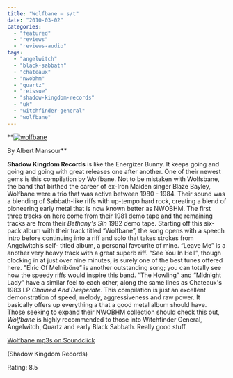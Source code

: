 ```yaml
---
title: "Wolfbane – s/t"
date: "2010-03-02"
categories: 
  - "featured"
  - "reviews"
  - "reviews-audio"
tags: 
  - "angelwitch"
  - "black-sabbath"
  - "chateaux"
  - "nwobhm"
  - "quartz"
  - "reissue"
  - "shadow-kingdom-records"
  - "uk"
  - "witchfinder-general"
  - "wolfbane"
---
```


**[![wolfbane](http://www.hellbound.ca/wp-content/uploads/2010/03/wolfbane-300x299.jpg "wolfbane")](http://www.hellbound.ca/wp-content/uploads/2010/03/wolfbane.jpg)

By Albert Mansour**

**Shadow Kingdom Records** is like the Energizer Bunny. It keeps going and going and going with great releases one after another. One of their newest gems is this compilation by Wolfbane. Not to be mistaken with Wolfsbane, the band that birthed the career of ex-Iron Maiden singer Blaze Bayley, Wolfbane were a trio that was active between 1980 - 1984. Their sound was a blending of Sabbath-like riffs with up-tempo hard rock, creating a blend of pioneering early metal that is now known better as NWOBHM. The first three tracks on here come from their 1981 demo tape and the remaining tracks are from their _Bethany's Sin_ 1982 demo tape. Starting off this six-pack album with their track titled “Wolfbane”, the song opens with a speech intro before continuing into a riff and solo that takes strokes from Angelwitch’s self- titled album, a personal favourite of mine. “Leave Me” is a another very heavy track with a great superb riff. “See You In Hell”, though clocking in at just over nine minutes, is surely one of the best tunes offered here. "Elric Of Melniböne” is another outstanding song; you can totally see how the speedy riffs would inspire this band. “The Howling” and “Midnight Lady” have a similar feel to each other, along the same lines as Chateaux's 1983 LP _Chained And Desperate_. This compilation is just an excellent demonstration of speed, melody, aggressiveness and raw power. It basically offers up everything a that a good metal album should have. Those seeking to expand their NWOBHM collection should check this out, _Wolfbane_ is highly recommended to those into Witchfinder General, Angelwitch, Quartz and early Black Sabbath. Really good stuff.

[Wolfbane mp3s on Soundclick](http://www.soundclick.com/bands/8/wolfbane_music.htm)

(Shadow Kingdom Records)

Rating: 8.5
